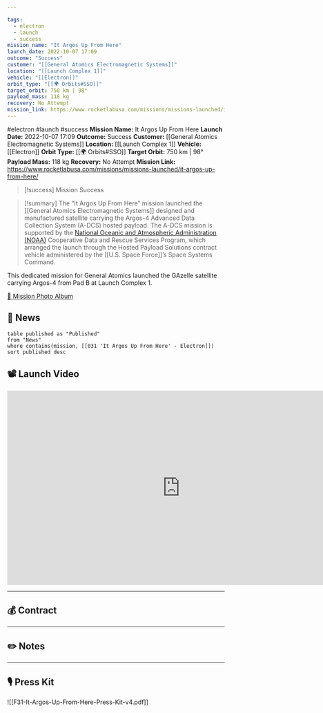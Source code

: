 ```yaml
---

tags:
  - electron
  - launch
  - success
mission_name: "It Argos Up From Here"
launch_date: 2022-10-07 17:09
outcome: "Success"
customer: "[[General Atomics Electromagnetic Systems]]"
location: "[[Launch Complex 1]]"
vehicle: "[[Electron]]"
orbit_type: "[[🌍 Orbits#SSO]]"
target_orbit: 750 km | 98°
payload_mass: 118 kg  
recovery: No Attempt
mission_link: https://www.rocketlabusa.com/missions/missions-launched/it-argos-up-from-here/
---
```


#electron #launch #success
**Mission Name:** It Argos Up From Here
**Launch Date:** 2022-10-07 17:09
**Outcome:** Success
**Customer:** [[General Atomics Electromagnetic Systems]]
**Location:** [[Launch Complex 1]]
**Vehicle:** [[Electron]]
**Orbit Type:** [[🌍 Orbits#SSO]]
**Target Orbit:** 750 km | 98°
**Payload Mass:** 118 kg
**Recovery:** No Attempt
**Mission Link:** https://www.rocketlabusa.com/missions/missions-launched/it-argos-up-from-here/

>[!success] Mission Success

>[!summary]
The “It Argos Up From Here” mission launched the [[General Atomics Electromagnetic Systems]] designed and manufactured satellite carrying the Argos-4 Advanced Data Collection System (A-DCS) hosted payload. The A-DCS mission is supported by the [National Oceanic and Atmospheric Administration (NOAA)](https://www.noaa.gov/) Cooperative Data and Rescue Services Program, which arranged the launch through the Hosted Payload Solutions contract vehicle administered by the [[U.S. Space Force]]’s Space Systems Command.
>
This dedicated mission for General Atomics launched the GAzelle satellite carrying Argos-4 from Pad B at Launch Complex 1.
>
[📸 Mission Photo Album](https://www.flickr.com/photos/rocketlab/albums/72177720302455707/)


## 📰 News
```dataview
table published as "Published"
from "News"
where contains(mission, [[031 'It Argos Up From Here' - Electron]])
sort published desc
```


## 📽️ Launch Video

<iframe width="800" height="450" src="https://www.youtube.com/embed/TffmQR1K04M" title="Rocket Lab&#39;s Electron - It Argos Up From Here Mission" frameborder="0" allow="accelerometer; autoplay; clipboard-write; encrypted-media; gyroscope; picture-in-picture; web-share" referrerpolicy="strict-origin-when-cross-origin" allowfullscreen></iframe>     

---
## 💰 Contract


---
## ✏️ Notes


---
## 🎙️ Press Kit

![[F31-It-Argos-Up-From-Here-Press-Kit-v4.pdf]]